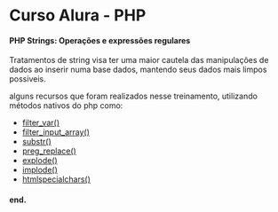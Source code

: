 # Curso Alura - PHP
#### PHP Strings: Operações e expressões regulares

Tratamentos de string visa ter uma maior cautela das manipulações de dados ao inserir numa base dados, mantendo seus dados mais limpos possiveis.

alguns recursos que foram realizados nesse treinamento, utilizando métodos nativos do php como:

- [filter_var()](https://www.php.net/manual/en/function.filter-var)
- [filter_input_array()](https://www.php.net/manual/en/function.filter-input-array)
- [substr()](https://www.w3schools.com/php/func_string_substr.asp)
- [preg_replace()](https://www.w3schools.com/php/func_regex_preg_replace.asp)
- [explode()](https://www.w3schools.com/php/func_string_explode.asp)
- [implode()](https://www.w3schools.com/php/func_string_implode.asp)
- [htmlspecialchars()](https://www.w3schools.com/php/func_string_htmlspecialchars.asp)

#### end.